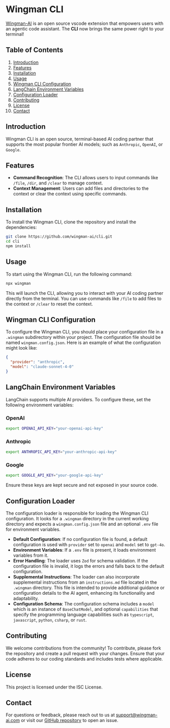 # Wingman CLI

[Wingman-AI](https://marketplace.visualstudio.com/items?itemName=WingMan.wing-man) is an open source vscode extension that empowers users with an agentic code assistant. The **CLI** now brings the same power right to your terminal!

## Table of Contents
1. [Introduction](#introduction)
2. [Features](#features)
3. [Installation](#installation)
4. [Usage](#usage)
5. [Wingman CLI Configuration](#wingman-cli-configuration)
6. [LangChain Environment Variables](#langchain-environment-variables)
7. [Configuration Loader](#configuration-loader)
8. [Contributing](#contributing)
9. [License](#license)
10. [Contact](#contact)

## Introduction
Wingman CLI is an open source, terminal-based AI coding partner that supports the most popular frontier AI models; such as `Anthropic`, `OpenAI`, or `Google`.

## Features
- **Command Recognition**: The CLI allows users to input commands like `/file`, `/dir`, and `/clear` to manage context.
- **Context Management**: Users can add files and directories to the context or clear the context using specific commands.

## Installation
To install the Wingman CLI, clone the repository and install the dependencies:

```bash
git clone https://github.com/wingman-ai/cli.git
cd cli
npm install
```

## Usage
To start using the Wingman CLI, run the following command:

```bash
npx wingman
```

This will launch the CLI, allowing you to interact with your AI coding partner directly from the terminal. You can use commands like `/file` to add files to the context or `/clear` to reset the context.

## Wingman CLI Configuration
To configure the Wingman CLI, you should place your configuration file in a `.wingman` subdirectory within your project. The configuration file should be named `wingman.config.json`. Here is an example of what the configuration might look like:

```json
{
  "provider": "anthropic",
  "model": "claude-sonnet-4-0"
}
```

## LangChain Environment Variables
LangChain supports multiple AI providers. To configure these, set the following environment variables:

### OpenAI
```bash
export OPENAI_API_KEY="your-openai-api-key"
```

### Anthropic
```bash
export ANTHROPIC_API_KEY="your-anthropic-api-key"
```

### Google
```bash
export GOOGLE_API_KEY="your-google-api-key"
```

Ensure these keys are kept secure and not exposed in your source code.

## Configuration Loader
The configuration loader is responsible for loading the Wingman CLI configuration. It looks for a `.wingman` directory in the current working directory and expects a `wingman.config.json` file and an optional `.env` file for environment variables.

- **Default Configuration**: If no configuration file is found, a default configuration is used with `provider` set to `openai` and `model` set to `gpt-4o`.
- **Environment Variables**: If a `.env` file is present, it loads environment variables from it.
- **Error Handling**: The loader uses `Zod` for schema validation. If the configuration file is invalid, it logs the errors and falls back to the default configuration.
- **Supplemental Instructions**: The loader can also incorporate supplemental instructions from an `instructions.md` file located in the `.wingman` directory. This file is intended to provide additional guidance or configuration details to the AI agent, enhancing its functionality and adaptability.
- **Configuration Schema**: The configuration schema includes a `model` which is an instance of `BaseChatModel`, and optional `capabilities` that specify the programming language capabilities such as `typescript`, `javascript`, `python`, `csharp`, or `rust`.

## Contributing
We welcome contributions from the community! To contribute, please fork the repository and create a pull request with your changes. Ensure that your code adheres to our coding standards and includes tests where applicable.

## License
This project is licensed under the ISC License.

## Contact
For questions or feedback, please reach out to us at support@wingman-ai.com or visit our [GitHub repository](https://github.com/wingman-ai/cli) to open an issue.
